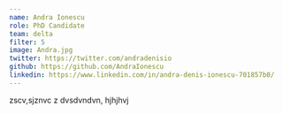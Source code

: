 ```yaml
---
name: Andra Ionescu
role: PhD Candidate
team: delta
filter: 5
image: Andra.jpg
twitter: https://twitter.com/andradenisio 
github: https://github.com/AndraIonescu
linkedin: https://www.linkedin.com/in/andra-denis-ionescu-701857b0/
---
```

zscv,sjznvc z
dvsdvndvn, hjhjhvj